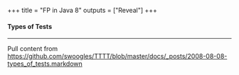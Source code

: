 +++
title = "FP in Java 8"
outputs = ["Reveal"]
+++

#### Types of Tests

---
Pull content from https://github.com/swoogles/TTTT/blob/master/docs/_posts/2008-08-08-types_of_tests.markdown
